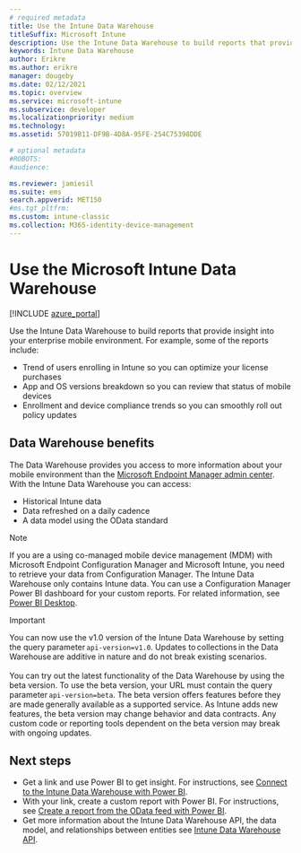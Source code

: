 ```yaml
---
# required metadata
title: Use the Intune Data Warehouse 
titleSuffix: Microsoft Intune
description: Use the Intune Data Warehouse to build reports that provide insight into your enterprise mobile environment. 
keywords: Intune Data Warehouse
author: Erikre
ms.author: erikre
manager: dougeby
ms.date: 02/12/2021
ms.topic: overview
ms.service: microsoft-intune
ms.subservice: developer
ms.localizationpriority: medium
ms.technology:
ms.assetid: 57019B11-DF9B-4D8A-95FE-254C75398DDE

# optional metadata
#ROBOTS:
#audience:

ms.reviewer: jamiesil
ms.suite: ems
search.appverid: MET150
#ms.tgt_pltfrm:
ms.custom: intune-classic
ms.collection: M365-identity-device-management
---
```


# Use the Microsoft Intune Data Warehouse

[!INCLUDE [azure_portal](../includes/azure_portal.md)]

Use the Intune Data Warehouse to build reports that provide insight into your enterprise mobile environment. For example, some of the reports include:
- Trend of users enrolling in Intune so you can optimize your license purchases
- App and OS versions breakdown so you can review that status of mobile devices
- Enrollment and device compliance trends so you can smoothly roll out policy updates

## Data Warehouse benefits

The Data Warehouse provides you access to more information about your mobile environment than the [Microsoft Endpoint Manager admin center](https://go.microsoft.com/fwlink/?linkid=2109431). With the Intune Data Warehouse you can access:

- Historical Intune data
- Data refreshed on a daily cadence
- A data model using the OData standard

> [!Note]
> If you are a using co-managed mobile device management (MDM) with Microsoft Endpoint Configuration Manager and Microsoft Intune, you need to retrieve your data from Configuration Manager. The Intune Data Warehouse only contains Intune data. You can use a Configuration Manager Power BI dashboard for your custom reports. For related information, see [Power BI Desktop](/configmgr/develop/adminservice/usage#power-bi-desktop).

> [!Important]  
> You can now use the v1.0 version of the Intune Data Warehouse by setting the query parameter `api-version=v1.0`. Updates to collections in the Data Warehouse are additive in nature and do not break existing scenarios.<br><br>
> You can try out the latest functionality of the Data Warehouse by using the beta version. To use the beta version, your URL must contain the query parameter `api-version=beta`. The beta version offers features before they are made generally available as a supported service. As Intune adds new features, the beta version may change behavior and data contracts. Any custom code or reporting tools dependent on the beta version may break with ongoing updates.

## Next steps

- Get a link and use Power BI to get insight. For instructions, see [Connect to the Intune Data Warehouse with Power BI](reports-proc-get-a-link-powerbi.md).
- With your link, create a custom report with Power BI. For instructions, see [Create a report from the OData feed with Power BI](reports-proc-create-with-odata.md).
- Get more information about the Intune Data Warehouse API, the data model, and relationships between entities<!-- , and an example of creating a custom client to retrieve data,--> see [Intune Data Warehouse API](reports-nav-intune-data-warehouse.md).

